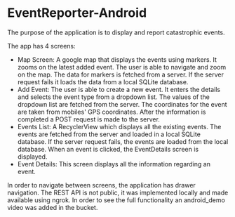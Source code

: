 # EventReporter-Android

The purpose of the application is to display and report catastrophic events.

The app has 4 screens:
- Map Screen: A google map that displays the events using markers. It zooms on the latest added event. The user is able to navigate and zoom on the map. The data for markers is fetched from a server. If the server request fails it loads the data from a local SQLite database. 
- Add Event: The user is able to create a new event. It enters the details and selects the event type from a dropdown list. The values of the dropdown list are fetched from the server. The coordinates for the event are taken from mobiles' GPS coordinates. After the information is completed a POST request is made to the server. 
- Events List: A RecyclerView which displays all the existing events. The events are fetched from the server and loaded in a local SQLite database. If the server request fails, the events are loaded from the local database. When an event is clicked, the EventDetails screen is displayed. 
- Event Details: This screen displays all the information regarding an event.

In order to navigate between screens, the application has drawer navigation.
The REST API is not public, it was implemented locally and made available using ngrok. In order to see the full functionality an android_demo video was added in the bucket.

